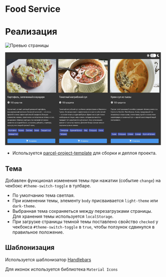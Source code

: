 # **Food Service**

# Реализация

![Превью страницы](preview.jpg)
<p align="center">
 <img src="preview.png"  height="300" alt="Превью страницы">

- Используется
  [parcel-project-template](https://github.com/goitacademy/parcel-project-template)
  для сборки и деплоя проекта.

## Тема

Добавлен функционал изменения темы при нажатии (событие `change`) на чекбокс
`#theme-switch-toggle` в тулбаре.

- По умолчанию тема светлая.
- При изменении темы, элементу `body` присваивается `light-theme`
  или `dark-theme`.
- Выбранная тема сохраняеться между перезагрузками страницы. Для хранения
  темы используется `localStorage`.
- При загрузке страницы темной темы поставлено свойство `checked`
  у чекбокса `#theme-switch-toggle` в `true`, чтобы ползунок сдвинулся в
  правильное положение.

## Шаблонизация

Используется шаблонизатор [Handlebars](https://handlebarsjs.com/)

Для иконок используется библиотека `Material Icons`